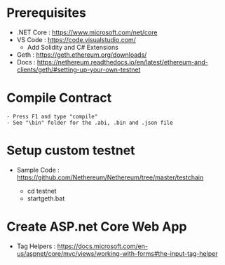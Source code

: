 # Prerequisites

- .NET Core : https://www.microsoft.com/net/core
- VS Code : https://code.visualstudio.com/
    - Add Solidity and C# Extensions
- Geth : https://geth.ethereum.org/downloads/
- Docs : https://nethereum.readthedocs.io/en/latest/ethereum-and-clients/geth/#setting-up-your-own-testnet 

# Compile Contract

    - Press F1 and type "compile"
    - See "\bin" folder for the .abi, .bin and .json file

# Setup custom testnet

- Sample Code : https://github.com/Nethereum/Nethereum/tree/master/testchain

    - cd testnet
    - startgeth.bat

# Create ASP.net Core Web App

- Tag Helpers : https://docs.microsoft.com/en-us/aspnet/core/mvc/views/working-with-forms#the-input-tag-helper




